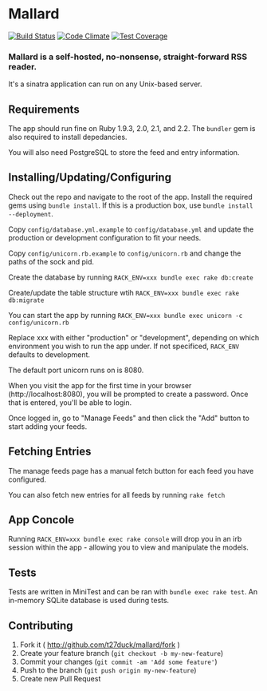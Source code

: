 Mallard
=======

[![Build Status](https://travis-ci.org/t27duck/mallard.svg?branch=master)](https://travis-ci.org/t27duck/mallard)
[![Code Climate](https://codeclimate.com/github/t27duck/mallard/badges/gpa.svg)](https://codeclimate.com/github/t27duck/mallard)
[![Test Coverage](https://codeclimate.com/github/t27duck/mallard/badges/coverage.svg)](https://codeclimate.com/github/t27duck/mallard)

### Mallard is a self-hosted, no-nonsense, straight-forward RSS reader.

It's a sinatra application can run on any Unix-based server.

## Requirements

The app should run fine on Ruby 1.9.3, 2.0, 2.1, and 2.2. The `bundler` gem is also required to install depedancies.

You will also need PostgreSQL to store the feed and entry information.

## Installing/Updating/Configuring

Check out the repo and navigate to the root of the app. Install the required gems using `bundle install`. If this is a production box, use `bundle install --deployment`.

Copy `config/database.yml.example` to `config/database.yml` and update the production or development configuration to fit your needs.

Copy `config/unicorn.rb.example` to `config/unicorn.rb` and change the paths of the sock and pid.

Create the database by running `RACK_ENV=xxx bundle exec rake db:create`

Create/update the table structure wtih `RACK_ENV=xxx bundle exec rake db:migrate`

You can start the app by running `RACK_ENV=xxx bundle exec unicorn -c config/unicorn.rb`

Replace xxx with either "production" or "development", depending on which environment you wish to run the app under. If not specificed, `RACK_ENV` defaults to development.

The default port unicorn runs on is 8080.

When you visit the app for the first time in your browser (http://localhost:8080), you will be prompted to create a password. Once that is entered, you'll be able to login.

Once logged in, go to "Manage Feeds" and then click the "Add" button to start adding your feeds.

## Fetching Entries

The manage feeds page has a manual fetch button for each feed you have configured.

You can also fetch new entries for all feeds by running `rake fetch`

## App Concole

Running `RACK_ENV=xxx bundle exec rake console` will drop you in an irb session within the app - allowing you to view and manipulate the models.

## Tests

Tests are written in MiniTest and can be ran with `bundle exec rake test`. An in-memory SQLite database is used during tests.

## Contributing

1. Fork it ( http://github.com/t27duck/mallard/fork )
2. Create your feature branch (`git checkout -b my-new-feature`)
3. Commit your changes (`git commit -am 'Add some feature'`)
4. Push to the branch (`git push origin my-new-feature`)
5. Create new Pull Request
